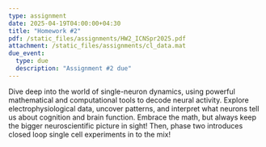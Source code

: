 ```yaml
---
type: assignment
date: 2025-04-19T04:00:00+04:30
title: "Homework #2"
pdf: /static_files/assignments/HW2_ICNSpr2025.pdf
attachment: /static_files/assignments/cl_data.mat
due_event: 
  type: due
  description: "Assignment #2 due"
---
```



Dive deep into the world of single-neuron dynamics, using powerful mathematical and computational tools to decode neural activity. Explore electrophysiological data, uncover patterns, and interpret what neurons tell us about cognition and brain function. Embrace the math, but always keep the bigger neuroscientific picture in sight! Then, phase two introduces closed loop single cell experiments in to the mix!


